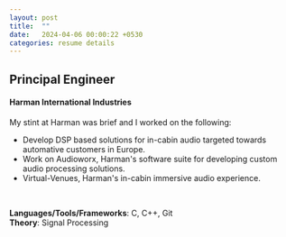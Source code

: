 ```yaml
---
layout: post
title:  ""
date:   2024-04-06 00:00:22 +0530
categories: resume details
---
```

<h2>Principal Engineer</h2>
<h4>Harman International Industries</h4>

My stint at Harman was brief and I worked on the following:
- Develop DSP based solutions for in-cabin audio targeted towards automative customers in Europe.
- Work on Audioworx, Harman's software suite for developing custom audio processing solutions.
- Virtual-Venues, Harman's in-cabin immersive audio experience.
<br>

**Languages/Tools/Frameworks**: C, C++, Git<br>
**Theory**: Signal Processing